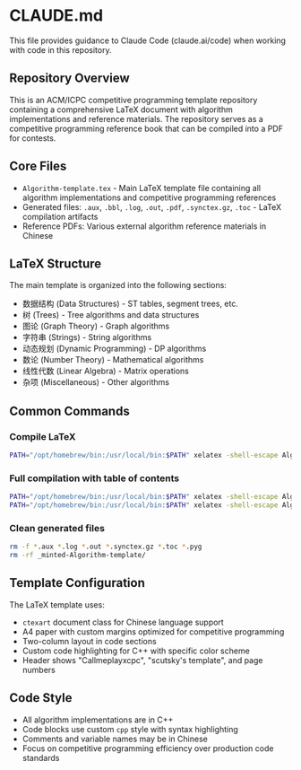 # CLAUDE.md

This file provides guidance to Claude Code (claude.ai/code) when working with code in this repository.

## Repository Overview

This is an ACM/ICPC competitive programming template repository containing a comprehensive LaTeX document with algorithm implementations and reference materials. The repository serves as a competitive programming reference book that can be compiled into a PDF for contests.

## Core Files

- `Algorithm-template.tex` - Main LaTeX template file containing all algorithm implementations and competitive programming references
- Generated files: `.aux`, `.bbl`, `.log`, `.out`, `.pdf`, `.synctex.gz`, `.toc` - LaTeX compilation artifacts
- Reference PDFs: Various external algorithm reference materials in Chinese

## LaTeX Structure

The main template is organized into the following sections:
- 数据结构 (Data Structures) - ST tables, segment trees, etc.
- 树 (Trees) - Tree algorithms and data structures  
- 图论 (Graph Theory) - Graph algorithms
- 字符串 (Strings) - String algorithms
- 动态规划 (Dynamic Programming) - DP algorithms
- 数论 (Number Theory) - Mathematical algorithms
- 线性代数 (Linear Algebra) - Matrix operations
- 杂项 (Miscellaneous) - Other algorithms

## Common Commands

### Compile LaTeX
```bash
PATH="/opt/homebrew/bin:/usr/local/bin:$PATH" xelatex -shell-escape Algorithm-template.tex
```

### Full compilation with table of contents
```bash
PATH="/opt/homebrew/bin:/usr/local/bin:$PATH" xelatex -shell-escape Algorithm-template.tex
PATH="/opt/homebrew/bin:/usr/local/bin:$PATH" xelatex -shell-escape Algorithm-template.tex
```

### Clean generated files
```bash
rm -f *.aux *.log *.out *.synctex.gz *.toc *.pyg
rm -rf _minted-Algorithm-template/
```

## Template Configuration

The LaTeX template uses:
- `ctexart` document class for Chinese language support
- A4 paper with custom margins optimized for competitive programming
- Two-column layout in code sections
- Custom code highlighting for C++ with specific color scheme
- Header shows "Callmeplayxcpc", "scutsky's template", and page numbers

## Code Style

- All algorithm implementations are in C++
- Code blocks use custom `cpp` style with syntax highlighting  
- Comments and variable names may be in Chinese
- Focus on competitive programming efficiency over production code standards